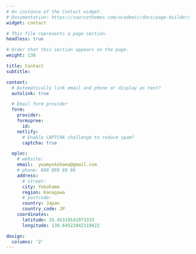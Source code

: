```yaml
---
# An instance of the Contact widget.
# Documentation: https://sourcethemes.com/academic/docs/page-builder/
widget: contact

# This file represents a page section.
headless: true

# Order that this section appears on the page.
weight: 130

title: Contact
subtitle:

content:
  # Automatically link email and phone or display as text?
  autolink: true

  # Email form provider
  form:
    provider:
    formspree:
      id:
    netlify:
      # Enable CAPTCHA challenge to reduce spam?
      captcha: true

  oploc:
    # website:
    email:  ywamyokohama@gmail.com
    # phone: 888 888 88 88
    address:
      # street:
      city: Yokohama
      region: Kanagawa
      # postcode:
      country: Japan
      country_code: JP
    coordinates:
      latitude: 35.45319141973333
      longitude: 139.64522842119422

design:
  columns: '2'
---
```

